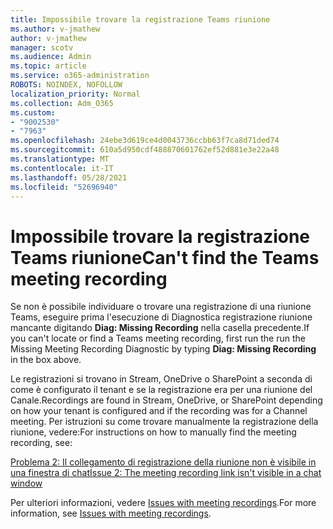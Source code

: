 ```yaml
---
title: Impossibile trovare la registrazione Teams riunione
ms.author: v-jmathew
author: v-jmathew
manager: scotv
ms.audience: Admin
ms.topic: article
ms.service: o365-administration
ROBOTS: NOINDEX, NOFOLLOW
localization_priority: Normal
ms.collection: Adm_O365
ms.custom:
- "9002530"
- "7963"
ms.openlocfilehash: 24ebe3d619ce4d0043736ccbb63f7ca8d71ded74
ms.sourcegitcommit: 610a5d950cdf488870601762ef52d881e3e22a48
ms.translationtype: MT
ms.contentlocale: it-IT
ms.lasthandoff: 05/28/2021
ms.locfileid: "52696940"
---
```

# <a name="cant-find-the-teams-meeting-recording"></a><span data-ttu-id="fe93e-102">Impossibile trovare la registrazione Teams riunione</span><span class="sxs-lookup"><span data-stu-id="fe93e-102">Can't find the Teams meeting recording</span></span>

<span data-ttu-id="fe93e-103">Se non è possibile individuare o trovare una registrazione di una riunione Teams, eseguire prima l'esecuzione di Diagnostica registrazione riunione mancante digitando **Diag: Missing Recording** nella casella precedente.</span><span class="sxs-lookup"><span data-stu-id="fe93e-103">If you can't locate or find a Teams meeting recording, first run the run the Missing Meeting Recording Diagnostic by typing **Diag: Missing Recording** in the box above.</span></span> 

<span data-ttu-id="fe93e-104">Le registrazioni si trovano in Stream, OneDrive o SharePoint a seconda di come è configurato il tenant e se la registrazione era per una riunione del Canale.</span><span class="sxs-lookup"><span data-stu-id="fe93e-104">Recordings are found in Stream, OneDrive, or SharePoint depending on how your tenant is configured and if the recording was for a Channel meeting.</span></span> <span data-ttu-id="fe93e-105">Per istruzioni su come trovare manualmente la registrazione della riunione, vedere:</span><span class="sxs-lookup"><span data-stu-id="fe93e-105">For instructions on how to manually find the meeting recording, see:</span></span> 

[<span data-ttu-id="fe93e-106">Problema 2: Il collegamento di registrazione della riunione non è visibile in una finestra di chat</span><span class="sxs-lookup"><span data-stu-id="fe93e-106">Issue 2: The meeting recording link isn't visible in a chat window</span></span>](/microsoftteams/troubleshoot/meetings/troubleshoot-meeting-recording-issues#issue-2-the-meeting-recording-link-isnt-visible-in-a-chat-window)

<span data-ttu-id="fe93e-107">Per ulteriori informazioni, vedere [Issues with meeting recordings](/microsoftteams/troubleshoot/meetings/troubleshoot-meeting-recording-issues).</span><span class="sxs-lookup"><span data-stu-id="fe93e-107">For more information, see [Issues with meeting recordings](/microsoftteams/troubleshoot/meetings/troubleshoot-meeting-recording-issues).</span></span>

